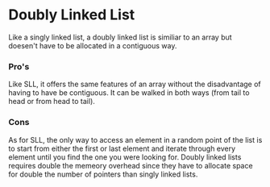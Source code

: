 # Doubly Linked List

Like a singly linked list, a doubly linked list is similiar to an array but doesen't have to be allocated in a contiguous way.

### Pro's

Like SLL, it offers the same features of an array without the disadvantage of having to have be contiguous.
It can be walked in both ways (from tail to head or from head to tail).

### Cons

As for SLL, the only way to access an element in a random point of the list is to start from either the first or last element and iterate through every element until you find the one you were looking for.
Doubly linked lists requires double the memeory overhead since they have to allocate space for double the number of pointers than singly linked lists.